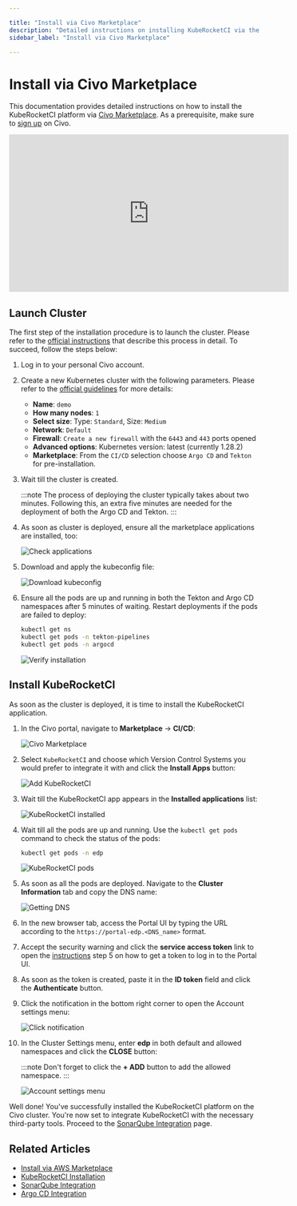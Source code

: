 ```yaml
---

title: "Install via Civo Marketplace"
description: "Detailed instructions on installing KubeRocketCI via the Civo Marketplace, covering prerequisites, deployment steps, and integration with essential DevOps tools."
sidebar_label: "Install via Civo Marketplace"

---
```

<!-- markdownlint-disable MD025 -->

# Install via Civo Marketplace

<head>
  <link rel="canonical" href="https://docs.kuberocketci.io/docs/operator-guide/install-via-civo/" />
</head>

This documentation provides detailed instructions on how to install the KubeRocketCI platform via [Civo Marketplace](https://www.civo.com/marketplace/kuberocketci).
As a prerequisite, make sure to [sign up](https://dashboard.civo.com/signup) on Civo.

<div style={{ display: 'flex', justifyContent: 'center' }}>
<iframe width="560" height="315" src="https://www.youtube.com/embed/QjZoPnIKDtA" title="Install KubeRocketCI via Civo" frameborder="0" allow="accelerometer; autoplay; clipboard-write; encrypted-media; gyroscope; picture-in-picture" allowfullscreen="allowfullscreen"></iframe>
</div>

## Launch Cluster

The first step of the installation procedure is to launch the cluster. Please refer to the [official instructions](https://www.civo.com/docs/kubernetes/create-a-cluster) that describe this process in detail.
To succeed, follow the steps below:

1. Log in to your personal Civo account.

2. Create a new Kubernetes cluster with the following parameters. Please refer to the [official guidelines](https://www.civo.com/docs/kubernetes/create-a-cluster) for more details:

    * **Name**: `demo`
    * **How many nodes**: `1`
    * **Select size**: Type: `Standard`, Size: `Medium`
    * **Network**: `Default`
    * **Firewall**: `Create a new firewall` with the `6443` and `443` ports opened
    * **Advanced options**: Kubernetes version: latest (currently 1.28.2)
    * **Marketplace**: From the `CI/CD` selection choose `Argo CD` and `Tekton` for pre-installation.

3. Wait till the cluster is created.

    :::note
      The process of deploying the cluster typically takes about two minutes. Following this, an extra five minutes are needed for the deployment of both the Argo CD and Tekton.
    :::

4. As soon as cluster is deployed, ensure all the marketplace applications are installed, too:

    ![Check applications](../assets/operator-guide/civo-installed-applications.png "Check applications")

5. Download and apply the kubeconfig file:

    ![Download kubeconfig](../assets/operator-guide/download-kubeconfig.png "Download kubeconfig")

6. Ensure all the pods are up and running in both the Tekton and Argo CD namespaces after 5 minutes of waiting. Restart deployments if the pods are failed to deploy:

    ```bash
    kubectl get ns
    kubectl get pods -n tekton-pipelines
    kubectl get pods -n argocd
    ```

    ![Verify installation](../assets/operator-guide/check-ns-and-pods.png "Verify installation")

## Install KubeRocketCI

As soon as the cluster is deployed, it is time to install the KubeRocketCI application.

1. In the Civo portal, navigate to **Marketplace** -> **CI/CD**:

    ![Civo Marketplace](../assets/operator-guide/civo-marketplace.png "Civo Marketplace")

2. Select `KubeRocketCI` and choose which Version Control Systems you would prefer to integrate it with and click the **Install Apps** button:

    ![Add KubeRocketCI](../assets/operator-guide/civo-add-kuberocketci.png "Add KubeRocketCI")

3. Wait till the KubeRocketCI app appears in the **Installed applications** list:

    ![KubeRocketCI installed](../assets/operator-guide/civo-kuberocketci-installed.png "KubeRocketCI installed")

4. Wait till all the pods are up and running. Use the `kubectl get pods` command to check the status of the pods:

    ```bash
    kubectl get pods -n edp
    ```

    ![KubeRocketCI pods](../assets/operator-guide/civo-check-kuberocketci-ns.png "KubeRocketCI pods")

5. As soon as all the pods are deployed. Navigate to the **Cluster Information** tab and copy the DNS name:

    ![Getting DNS](../assets/operator-guide/civo-get-dns.png "Getting DNS")

6. In the new browser tab, access the Portal UI by typing the URL according to the `https://portal-edp.<DNS_name>` format.

7. Accept the security warning and click the **service access token** link to open the [instructions](../quick-start/platform-installation.md) step 5 on how to get a token to log in to the Portal UI.

8. As soon as the token is created, paste it in the **ID token** field and click the **Authenticate** button.

9. Click the notification in the bottom right corner to open the Account settings menu:

    ![Click notification](../assets/operator-guide/civo-cluster-settings.png "Click notification")

10. In the Cluster Settings menu, enter **edp** in both default and allowed namespaces and click the **CLOSE** button:

    :::note
      Don't forget to click the **+ ADD** button to add the allowed namespace.
    :::

    ![Account settings menu](../assets/operator-guide/civo-kuberocketci-portal-cluster-settings-menu.png "Account settings menu")

Well done! You've successfully installed the KubeRocketCI platform on the Civo cluster. You're now set to integrate KubeRocketCI with the necessary third-party tools.
Proceed to the [SonarQube Integration](../quick-start/integrate-sonarcloud.md) page.

## Related Articles

* [Install via AWS Marketplace](aws-marketplace-install.md)
* [KubeRocketCI Installation](install-kuberocketci.md)
* [SonarQube Integration](../quick-start/integrate-sonarcloud.md)
* [Argo CD Integration](cd/argocd-integration.md)
